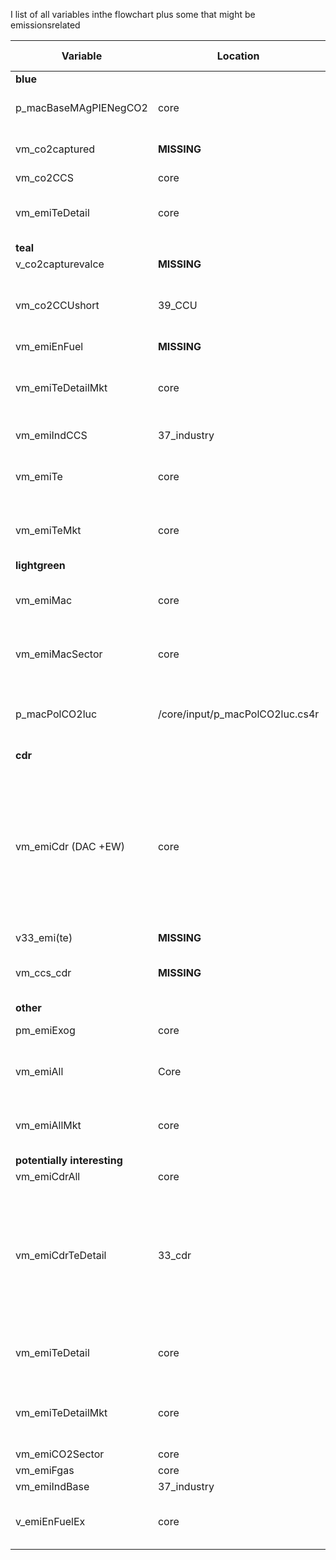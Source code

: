 I list of all variables inthe flowchart plus some that might be emissionsrelated

|Variable | Location | Units given | Definition |
|---------|----------|-----------|--------------|
|**blue**|||
|p_macBaseMAgPIENegCO2|core|No|net negative emissions from co2luc|
|vm_co2captured |**MISSING**||maybe vm_co2capture_cdr defined in 33_cdr|
|vm_co2CCS|core|[GtC/a]|all different ccs|
|vm_emiTeDetail|core|No|energy-related emissions per region and technology|
|**teal**|||
|v_co2capturevalce |**MISSING**|||
|vm_co2CCUshort|39_CCU|[GtC/a]|CO2 captured in CCU te that have a persistence for co2 storage shorter than 5 years|
|vm_emiEnFuel |**MISSING**|||
|vm_emiTeDetailMkt|core|[GtC, Mt CH4, Mt N]|emissions from fuel combustion per region, technology and emission market|
|vm_emiIndCCS|37_industry|[GtC/a]|industry CCS emissions|
|vm_emiTe|core|[GtC, Mt CH4, Mt N]|total energy-related emissions of each region|
|vm_emiTeMkt|core|[GtC, Mt CH4, Mt N]|total energy-emissions of each region and emission market|
|**lightgreen**||||
|vm_emiMac|core|[GtC, Mt CH4, Mt N]|total non-energy-related emission of each region|
|vm_emiMacSector|core|[GtC, Mt CH4, Mt N]|total non-energy-related emission of each region|
|p_macPolCO2luc|/core/input/p_macPolCO2luc.cs4r|No|co2 emissions from landuse change with strong mitigation in MAgPIE|
|**cdr**||||
|vm_emiCdr (DAC +EW)|core|[GtC]|total (negative) emissions from CDR technologies of each region that are calculated in the CDR module. Note that it includes all atmospheric CO2 entering the CCUS chain (i.e. CO2 stored (CDR) AND used (not CDR))|
|v33_emi(te)| **MISSING**|||
|vm_ccs_cdr  |**MISSING**||appears in prepare.R, might be vm_Co2capture_cdr now?|
|**other**||||
|pm_emiExog|core|No|exogenous emissions|
|vm_emiAll|Core|[GtC, Mt CH4, Mt N]|total regional emissions|
|vm_emiAllMkt|core|[GtC, Mt CH4, Mt N]|total regional emissions for each emission market|
|**potentially interesting**||||
|vm_emiCdrAll|core|No|all CDR emissions|
|vm_emiCdrTeDetail|33_cdr|[GtC / a]|gross (negative) emissions from CDR technologies in the CDR module by technology. Includes all atmospheric CO2 that enter the CCUS chain (i.e. CO2 stored (CDR) AND used (not CDR))|
|vm_emiTeDetail|core|No|energy-related emissions per region and technology|
|vm_emiTeDetailMkt|core|[GtC, Mt CH4, Mt N]|emissions from fuel combustion per region, technology and emission market|
|vm_emiCO2Sector|core|||
|vm_emiFgas|core|||
|vm_emiIndBase|37_industry|||
|v_emiEnFuelEx|core|[GtC, Mt CH4, Mt N]|energy emissions from fuel extraction|
